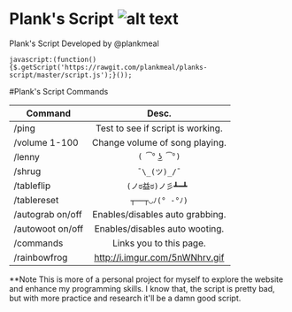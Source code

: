 

# Plank's Script ![alt text](http://i.imgur.com/RCZPsRj.png) 
Plank's Script Developed by @plankmeal


`javascript:(function(){$.getScript('https://rawgit.com/plankmeal/planks-script/master/script.js');}());`

#Plank's Script Commands

| Command       | Desc.          |
| ------------- |:-------------:| 
| /ping         | Test to see if script is working.| 
| /volume 1-100|Change volume of song playing.| 
| /lenny        | `( ͡° ͜ʖ ͡°)`     | 
| /shrug        | `¯\_(ツ)_/¯`   |
| /tableflip    | `(ノಠ益ಠ)ノ彡┻━┻ `|
| /tablereset   | `┬──┬◡ﾉ(° -°ﾉ)` |
| /autograb on/off| Enables/disables auto grabbing.|
|/autowoot on/off|Enables/disables auto wooting.|
|/commands|Links you to this page.|
|/rainbowfrog|http://i.imgur.com/5nWNhrv.gif|

**Note
This is more of a personal project for myself to explore the website and enhance my programming skills. 
I know that, the script is pretty bad, but with more practice and research it'll be a damn good script. 
